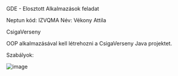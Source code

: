 GDE - Elosztott Alkalmazások feladat

Neptun kód: IZVQMA
Név: Vékony Attila

CsigaVerseny

OOP alkalmazásával kell létrehozni a CsigaVerseny Java projektet.

Szabályok:

![image](https://github.com/vekonyat/Csigaverseny/assets/59034700/4fd83980-b224-44fd-9538-a790a69e9d03)
